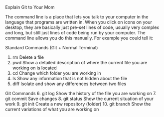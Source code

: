 Explain Git to Your Mom

The command line is a place that lets you talk to your computer in the language that programs are written in. When you click on icons on your desktop, they are basically just pre-set lines of code, usually very complex and long, but still just lines of code being run by your computer. The command line allows you do this manually. For example you could tell it:

Standard Commands (Git + Normal Terminal)
1. rm   Delete a file
2. pwd  Show a detailed description of where the current file you are working on is located
3. cd   Change which folder you are working in
4. ls   Show any information that is not hidden about the file
5.  diff     Isolate and show any differences between two files

Git Commands
6. git log      Show the history of the file you are working on
7. git commit   Save changes
8. git status   Show the current situation of your work
9. git init     Create a new repository (folder)
10. git branch  Show the current variations of what you are working on
